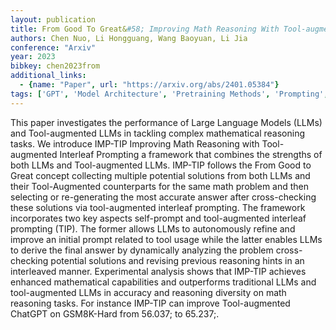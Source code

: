 ```yaml
---
layout: publication
title: From Good To Great&#58; Improving Math Reasoning With Tool-augmented Interleaf Prompting
authors: Chen Nuo, Li Hongguang, Wang Baoyuan, Li Jia
conference: "Arxiv"
year: 2023
bibkey: chen2023from
additional_links:
  - {name: "Paper", url: "https://arxiv.org/abs/2401.05384"}
tags: ['GPT', 'Model Architecture', 'Pretraining Methods', 'Prompting', 'Reinforcement Learning', 'Tools']
---
```

This paper investigates the performance of Large Language Models (LLMs) and Tool-augmented LLMs in tackling complex mathematical reasoning tasks. We introduce IMP-TIP Improving Math Reasoning with Tool-augmented Interleaf Prompting a framework that combines the strengths of both LLMs and Tool-augmented LLMs. IMP-TIP follows the From Good to Great concept collecting multiple potential solutions from both LLMs and their Tool-Augmented counterparts for the same math problem and then selecting or re-generating the most accurate answer after cross-checking these solutions via tool-augmented interleaf prompting. The framework incorporates two key aspects self-prompt and tool-augmented interleaf prompting (TIP). The former allows LLMs to autonomously refine and improve an initial prompt related to tool usage while the latter enables LLMs to derive the final answer by dynamically analyzing the problem cross-checking potential solutions and revising previous reasoning hints in an interleaved manner. Experimental analysis shows that IMP-TIP achieves enhanced mathematical capabilities and outperforms traditional LLMs and tool-augmented LLMs in accuracy and reasoning diversity on math reasoning tasks. For instance IMP-TIP can improve Tool-augmented ChatGPT on GSM8K-Hard from 56.037; to 65.237;.
